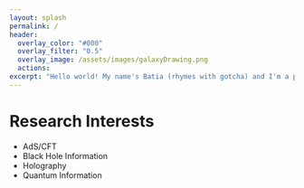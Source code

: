 ```yaml
---
layout: splash
permalink: /
header:
  overlay_color: "#000"
  overlay_filter: "0.5"
  overlay_image: /assets/images/galaxyDrawing.png
  actions:
excerpt: "Hello world! My name's Batia (rhymes with gotcha) and I'm a physics grad student. Please enjoy my website!"
---
```


# Research Interests
- AdS/CFT
- Black Hole Information
- Holography
- Quantum Information
